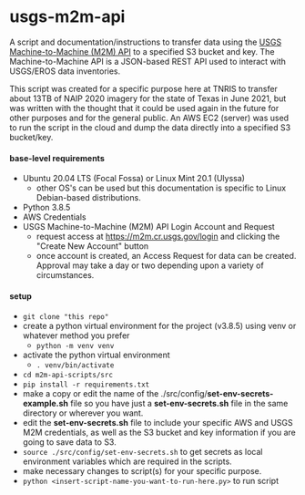 # usgs-m2m-api

A script and documentation/instructions to transfer data using the [USGS Machine-to-Machine (M2M) API](https://m2m.cr.usgs.gov/) to a specified S3 bucket and key. The Machine-to-Machine API is a JSON-based REST API used to interact with USGS/EROS data inventories.

This script was created for a specific purpose here at TNRIS to transfer about 13TB of NAIP 2020 imagery for the state of Texas in June 2021, but was written with the thought that it could be used again in the future for other purposes and for the general public. An AWS EC2 (server) was used to run the script in the cloud and dump the data directly into a specified S3 bucket/key.

#### base-level requirements
- Ubuntu 20.04 LTS (Focal Fossa) or Linux Mint 20.1 (Ulyssa)
  - other OS's can be used but this documentation is specific to Linux Debian-based distributions.
- Python 3.8.5
- AWS Credentials
- USGS Machine-to-Machine (M2M) API Login Account and Request
  - request access at https://m2m.cr.usgs.gov/login and clicking the "Create New Account" button
  - once account is created, an Access Request for data can be created. Approval may take a day or two depending upon a variety of circumstances.

#### setup
- `git clone "this repo"`
- create a python virtual environment for the project (v3.8.5) using venv or whatever method you prefer
  - `python -m venv venv`
- activate the python virtual environment
  - `. venv/bin/activate`
- `cd m2m-api-scripts/src`
- `pip install -r requirements.txt`
- make a copy or edit the name of the ./src/config/__set-env-secrets-example.sh__ file so you have just a __set-env-secrets.sh__ file in the same directory or wherever you want.
- edit the __set-env-secrets.sh__ file to include your specific AWS and USGS M2M credentials, as well as the S3 bucket and key information if you are going to save data to S3.
- `source ./src/config/set-env-secrets.sh` to get secrets as local environment variables which are required in the scripts.
- make necessary changes to script(s) for your specific purpose.
- `python <insert-script-name-you-want-to-run-here.py>` to run script
